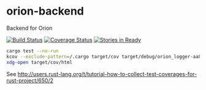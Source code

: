 # orion-backend
Backend for Orion

[![Build Status](https://travis-ci.org/samdolt/orion-backend.svg?branch=master)](https://travis-ci.org/samdolt/orion-backend)
[![Coverage Status](https://coveralls.io/repos/samdolt/orion-backend/badge.svg)](https://coveralls.io/r/samdolt/orion-backend)
[![Stories in Ready](https://badge.waffle.io/samdolt/orion-backend.svg?label=ready&title=Ready)](http://waffle.io/samdolt/orion-backend) 

```bash
cargo test --no-run
kcov --exclude-pattern=/.cargo target/cov target/debug/orion_logger-aa8ba5ecad312940
xdg-open target/cov/html
```

See http://users.rust-lang.org/t/tutorial-how-to-collect-test-coverages-for-rust-project/650/2
